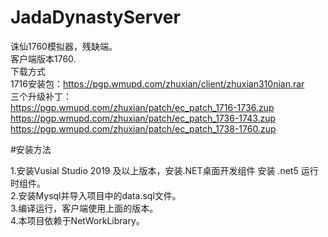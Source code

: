 # JadaDynastyServer

诛仙1760模拟器，残缺端。<br/>
客户端版本1760.<br/>
下载方式<br/>
1716安装包：https://pgp.wmupd.com/zhuxian/client/zhuxian310nian.rar<br/>
三个升级补丁：<br/>
https://pgp.wmupd.com/zhuxian/patch/ec_patch_1716-1736.zup<br/>
https://pgp.wmupd.com/zhuxian/patch/ec_patch_1736-1743.zup<br/>
https://pgp.wmupd.com/zhuxian/patch/ec_patch_1738-1760.zup<br/>

#安装方法

1.安装Vusial Studio 2019 及以上版本，安装.NET桌面开发组件 安装 .net5 运行时组件。<br/>
2.安装Mysql并导入项目中的data.sql文件。<br/>
3.编译运行，客户端使用上面的版本。<br/>
4.本项目依赖于NetWorkLibrary。<br/>
